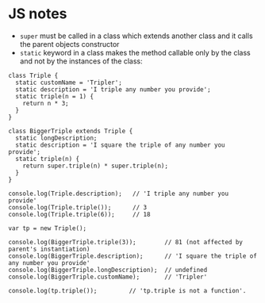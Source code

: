 # JS notes

- `super` must be called in a class which extends another class and it calls the parent objects constructor
- `static` keyword in a class makes the method callable only by the class and not by the instances of the class:
```JS
class Triple {
  static customName = 'Tripler';
  static description = 'I triple any number you provide';
  static triple(n = 1) {
    return n * 3;
  }
}

class BiggerTriple extends Triple {
  static longDescription;
  static description = 'I square the triple of any number you provide';
  static triple(n) {
    return super.triple(n) * super.triple(n);
  }
}

console.log(Triple.description);   // 'I triple any number you provide'
console.log(Triple.triple());      // 3
console.log(Triple.triple(6));     // 18

var tp = new Triple();

console.log(BiggerTriple.triple(3));        // 81 (not affected by parent's instantiation)
console.log(BiggerTriple.description);      // 'I square the triple of any number you provide'
console.log(BiggerTriple.longDescription);  // undefined
console.log(BiggerTriple.customName);       // 'Tripler'

console.log(tp.triple());         // 'tp.triple is not a function'.

```

